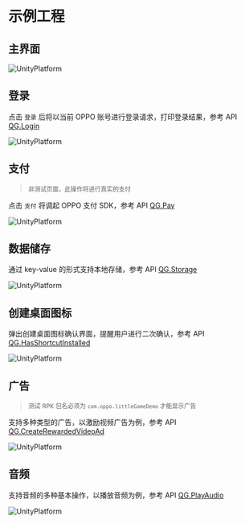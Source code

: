 # 示例工程

## 主界面
![UnityPlatform](image/DemoMain.png)

## 登录
点击 `登录` 后将以当前 OPPO 账号进行登录请求，打印登录结果，参考 API [QG.Login](API.md#登录)

![UnityPlatform](image/DemoLogin.png)

## 支付
> <span style="font-size:12px">非测试页面，此操作将进行真实的支付</span>

点击 `支付` 将调起 OPPO 支付 SDK，参考 API [QG.Pay](API.md#支付)

![UnityPlatform](image/DemoPay.png)

## 数据储存
通过 key-value 的形式支持本地存储，参考 API [QG.Storage](API.md#数据储存)

![UnityPlatform](image/DemoStorage.png)

## 创建桌面图标
弹出创建桌面图标确认界面，提醒用户进行二次确认，参考 API [QG.HasShortcutInstalled](API.md#创建桌面图标)

![UnityPlatform](image/DemoHasShortcutInstalled.png)

## 广告
> <span style="font-size:12px">测试 RPK 包名必须为 `com.oppo.littleGameDemo` 才能显示广告</span>

支持多种类型的广告，以激励视频广告为例，参考 API [QG.CreateRewardedVideoAd](API.md#激励视频广告)

![UnityPlatform](image/DemoBannerAd.png)

## 音频
支持音频的多种基本操作，以播放音频为例，参考 API [QG.PlayAudio](API.md#音频播放)

![UnityPlatform](image/DemoAudio.png)